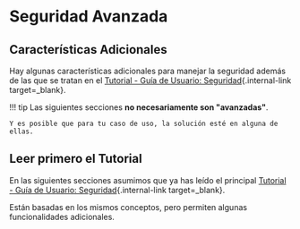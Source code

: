 # Seguridad Avanzada

## Características Adicionales

Hay algunas características adicionales para manejar la seguridad además de las que se tratan en el [Tutorial - Guía de Usuario: Seguridad](../../tutorial/security/){.internal-link target=_blank}.

!!! tip
    Las siguientes secciones **no necesariamente son "avanzadas"**.

    Y es posible que para tu caso de uso, la solución esté en alguna de ellas.


## Leer primero el Tutorial

En las siguientes secciones asumimos que ya has leído el principal [Tutorial - Guía de Usuario: Seguridad](../../tutorial/security/){.internal-link target=_blank}.

Están basadas en los mismos conceptos, pero permiten algunas funcionalidades adicionales. 

